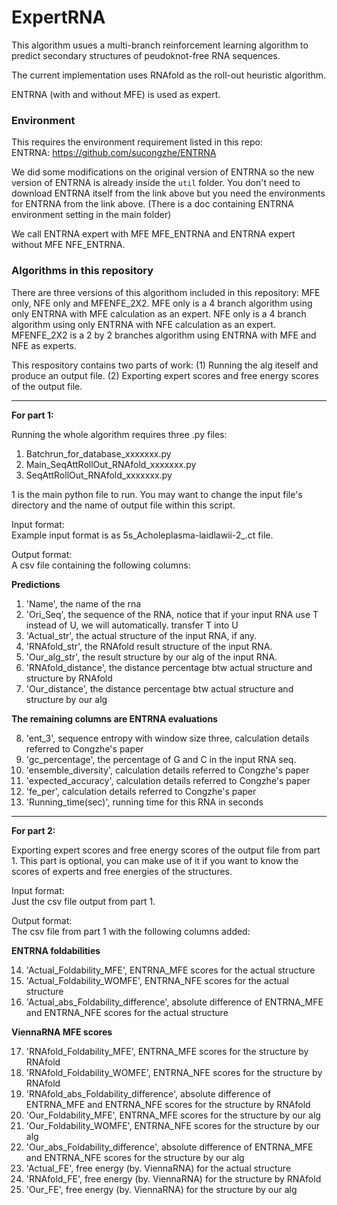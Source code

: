 # ExpertRNA

This algorithm usues a multi-branch reinforcement learning algorithm to predict secondary structures of peudoknot-free RNA sequences.

The current implementation uses RNAfold as the roll-out heuristic algorithm.

ENTRNA (with and without MFE) is used as expert.

### Environment
This requires the environment requirement listed in this repo:  
ENTRNA: https://github.com/sucongzhe/ENTRNA

We did some modifications on the original version of ENTRNA so the new version of ENTRNA is already inside the `util` folder. You don't need to download ENTRNA itself from the link above but you need the environments for ENTRNA from the link above. (There is a doc containing ENTRNA environment setting in the main folder)

We call ENTRNA expert with MFE MFE_ENTRNA and ENTRNA expert without MFE NFE_ENTRNA.

### Algorithms in this repository
There are three versions of this algorithom included in this repository: MFE only, NFE only and MFENFE_2X2.
MFE only is a 4 branch algorithm using only ENTRNA with MFE calculation as an expert.
NFE only is a 4 branch algorithm using only ENTRNA with NFE calculation as an expert.
MFENFE_2X2 is a 2 by 2 branches algorithm using ENTRNA with MFE and NFE as experts.

This respository contains two parts of work: (1) Running the alg iteself and produce an output file. (2) Exporting expert scores and free energy scores of the output file.

****************************
**For part 1:**

Running the whole algorithm requires three .py files:  
1. Batchrun_for_database_xxxxxxx.py  
2. Main_SeqAttRollOut_RNAfold_xxxxxxx.py
3. SeqAttRollOut_RNAfold_xxxxxxx.py

1 is the main python file to run. You may want to change the input file's directory and the name of output file within this script.

Input format:   
Example input format is as 5s_Acholeplasma-laidlawii-2_.ct file.

Output format:  
A csv file containing the following columns:

**Predictions**

1. 'Name', the name of the rna
2. 'Ori_Seq', the sequence of the RNA, notice that if your input RNA use T instead of U, we will automatically. transfer T into U
3. 'Actual_str', the actual structure of the input RNA, if any.
4. 'RNAfold_str', the RNAfold result structure of the input RNA.
5. 'Our_alg_str', the result structure by our alg of the input RNA.
6. 'RNAfold_distance', the distance percentage btw actual structure and structure by RNAfold
7. 'Our_distance', the distance percentage btw actual structure and structure by our alg

**The remaining columns are ENTRNA evaluations**

8. 'ent_3', sequence entropy with window size three, calculation details referred to Congzhe's paper
9. 'gc_percentage', the percentage of G and C in the input RNA seq.
10. 'ensemble_diversity', calculation details referred to Congzhe's paper
11. 'expected_accuracy', calculation details referred to Congzhe's paper
12. 'fe_per', calculation details referred to Congzhe's paper
13. 'Running_time(sec)', running time for this RNA in seconds


****************************
**For part 2:**

Exporting expert scores and free energy scores of the output file from part 1. This part is optional, you can make use of it if you want to know the scores of experts and free energies of the structures.

Input format:  
Just the csv file output from part 1.

Output format:  
The csv file from part 1 with the following columns added:  

**ENTRNA foldabilities**

14. 'Actual_Foldability_MFE', ENTRNA_MFE scores for the actual structure
15. 'Actual_Foldability_WOMFE', ENTRNA_NFE scores for the actual structure
16. 'Actual_abs_Foldability_difference', absolute difference of ENTRNA_MFE and ENTRNA_NFE scores for the actual structure

**ViennaRNA MFE scores**  

17. 'RNAfold_Foldability_MFE', ENTRNA_MFE scores for the structure by RNAfold
18. 'RNAfold_Foldability_WOMFE', ENTRNA_NFE scores for the structure by RNAfold
19. 'RNAfold_abs_Foldability_difference', absolute difference of ENTRNA_MFE and ENTRNA_NFE scores for the structure by RNAfold
20. 'Our_Foldability_MFE', ENTRNA_MFE scores for the structure by our alg
21. 'Our_Foldability_WOMFE', ENTRNA_NFE scores for the structure by our alg
22. 'Our_abs_Foldability_difference', absolute difference of ENTRNA_MFE and ENTRNA_NFE scores for the structure by our alg
23. 'Actual_FE', free energy (by. ViennaRNA) for the actual structure
24. 'RNAfold_FE', free energy (by. ViennaRNA) for the structure by RNAfold
25. 'Our_FE', free energy (by. ViennaRNA) for the structure by our alg




